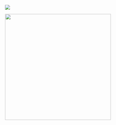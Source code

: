![](https://komarev.com/ghpvc/?username=piercedskin&color=FF8FCE&label=witnesses&base=1000) 



<img src="https://71781816.carrd.co/assets/images/image13.jpg?v=c91ac5e7" width="350" length="350"> 


